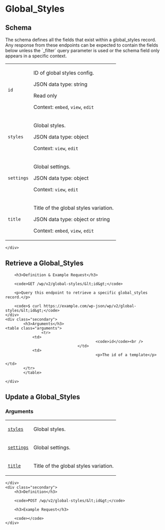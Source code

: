 ---
---

# Global_Styles

<section class="route">
	<div class="primary">
		<h2>Schema</h2>
<p>The schema defines all the fields that exist within a global_styles record. Any response from these endpoints can be expected to contain the fields below unless the `_filter` query parameter is used or the schema field only appears in a specific context.</p>
<table class="attributes">
			<tr id="schema-id">
			<td>
				<code>id</code>
				</td>
				<td>
					<p>ID of global styles config.</p>
					<p class="type">
						JSON data type: string				</p>
									<p class="read-only">Read only</p>
								<p class="context">Context: <code>embed</code>, <code>view</code>, <code>edit</code></p>
							</td>
		</tr>
			<tr id="schema-styles">
			<td>
				<code>styles</code>
				</td>
				<td>
					<p>Global styles.</p>
					<p class="type">
						JSON data type: object				</p>
								<p class="context">Context: <code>view</code>, <code>edit</code></p>
							</td>
		</tr>
			<tr id="schema-settings">
			<td>
				<code>settings</code>
				</td>
				<td>
					<p>Global settings.</p>
					<p class="type">
						JSON data type: object				</p>
								<p class="context">Context: <code>view</code>, <code>edit</code></p>
							</td>
		</tr>
			<tr id="schema-title">
			<td>
				<code>title</code>
				</td>
				<td>
					<p>Title of the global styles variation.</p>
					<p class="type">
						JSON data type: object or string				</p>
								<p class="context">Context: <code>embed</code>, <code>view</code>, <code>edit</code></p>
							</td>
		</tr>
	</table>

	</div>
</section>

<div><section class="route">
	<div class="primary">
		<h2>Retrieve a Global_Styles</h2>

		<h3>Definition & Example Request</h3>

		<code>GET /wp/v2/global-styles/&lt;id&gt;</code>

		<p>Query this endpoint to retrieve a specific global_styles record.</p>

		<code>$ curl https://example.com/wp-json/wp/v2/global-styles/&lt;id&gt;</code>
	</div>
	<div class="secondary">
			<h3>Arguments</h3>
	<table class="arguments">
					<tr>
				<td>
											<code>id</code><br />
									</td>
				<td>
											<p>The id of a template</p>
																								</td>
			</tr>
			</table>

	</div>
</section>
<section class="route">
	<div class="primary">
		<h2>Update a Global_Styles</h2>
			<h3>Arguments</h3>
	<table class="arguments">
					<tr>
				<td>
											<code><a href="#schema-styles">styles</a></code><br />
									</td>
				<td>
											<p>Global styles.</p>
																								</td>
			</tr>
					<tr>
				<td>
											<code><a href="#schema-settings">settings</a></code><br />
									</td>
				<td>
											<p>Global settings.</p>
																								</td>
			</tr>
					<tr>
				<td>
											<code><a href="#schema-title">title</a></code><br />
									</td>
				<td>
											<p>Title of the global styles variation.</p>
																								</td>
			</tr>
			</table>

	</div>
	<div class="secondary">
		<h3>Definition</h3>

		<code>POST /wp/v2/global-styles/&lt;id&gt;</code>

		<h3>Example Request</h3>

		<code></code>
	</div>
</section>
</div>
